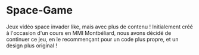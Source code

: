 # Space-Game
Jeux vidéo space invader like, mais avec plus de contenu ! Initialement créé à l'occasion d'un cours en MMI Montbéliard, nous avons décidé de continuer ce jeu, en le recommençant pour un code plus propre, et un design plus original !
